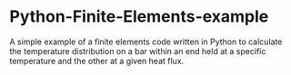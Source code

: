 # Python-Finite-Elements-example
A simple example of a finite elements code written in Python to calculate the temperature distribution on a bar within an end held at a specific temperature and the other at a given heat flux.
